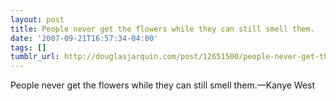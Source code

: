```yaml
---
layout: post
title: People never get the flowers while they can still smell them.
date: '2007-09-21T16:57:34-04:00'
tags: []
tumblr_url: http://douglasjarquin.com/post/12651500/people-never-get-the-flowers-while-they-can-still
---
```

People never get the flowers while they can still smell them.—Kanye West
